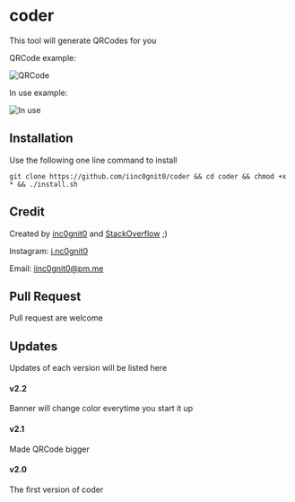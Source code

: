 # coder

This tool will generate QRCodes for you

QRCode example:

![QRCode](https://github.com/iinc0gnit0/coder/blob/master/inc0gnit0.png)

In use example:

![In use](https://github.com/iinc0gnit0/coder/blob/master/example.png)

## Installation

Use the following one line command to install

`git clone https://github.com/iinc0gnit0/coder && cd coder && chmod +x * && ./install.sh`

## Credit

Created by [inc0gnit0](https://github.com/iinc0gnit0) and [StackOverflow](https://stackoverflow.com) ;)

Instagram: [i.nc0gnit0](https://instagram.com/i.nc0gnit0)

Email: iinc0gnit0@pm.me

## Pull Request

Pull request are welcome

## Updates

Updates of each version will be listed here

#### v2.2

Banner will change color everytime you start it up

#### v2.1

Made QRCode bigger

#### v2.0

The first version of coder
